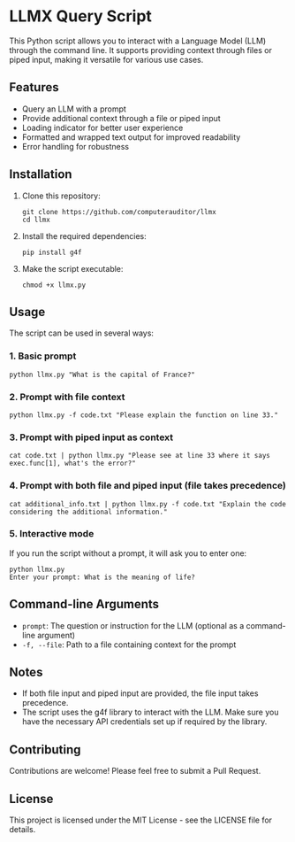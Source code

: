 # LLMX Query Script

This Python script allows you to interact with a Language Model (LLM) through the command line. It supports providing context through files or piped input, making it versatile for various use cases.

## Features

- Query an LLM with a prompt
- Provide additional context through a file or piped input
- Loading indicator for better user experience
- Formatted and wrapped text output for improved readability
- Error handling for robustness

## Installation

1. Clone this repository:
   ```
   git clone https://github.com/computerauditor/llmx
   cd llmx
   ```

2. Install the required dependencies:
   ```
   pip install g4f
   ```

3. Make the script executable:
   ```
   chmod +x llmx.py
   ```

## Usage

The script can be used in several ways:

### 1. Basic prompt

```
python llmx.py "What is the capital of France?"
```

### 2. Prompt with file context

```
python llmx.py -f code.txt "Please explain the function on line 33."
```

### 3. Prompt with piped input as context

```
cat code.txt | python llmx.py "Please see at line 33 where it says exec.func[1], what's the error?"
```

### 4. Prompt with both file and piped input (file takes precedence)

```
cat additional_info.txt | python llmx.py -f code.txt "Explain the code considering the additional information."
```

### 5. Interactive mode

If you run the script without a prompt, it will ask you to enter one:

```
python llmx.py
Enter your prompt: What is the meaning of life?
```

## Command-line Arguments

- `prompt`: The question or instruction for the LLM (optional as a command-line argument)
- `-f, --file`: Path to a file containing context for the prompt

## Notes

- If both file input and piped input are provided, the file input takes precedence.
- The script uses the g4f library to interact with the LLM. Make sure you have the necessary API credentials set up if required by the library.

## Contributing

Contributions are welcome! Please feel free to submit a Pull Request.

## License

This project is licensed under the MIT License - see the LICENSE file for details.
